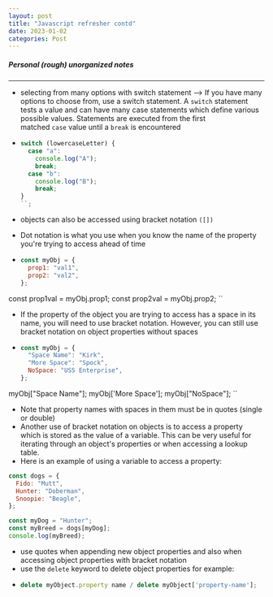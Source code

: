 ```yaml
---
layout: post
title: "Javascript refresher contd"
date: 2023-01-02
categories: Post
---
```


##### Personal (rough) unorganized notes

---

- selecting from many options with switch statement --> If you have many options to choose from, use a switch statement. A `switch` statement tests a value and can have many case statements which define various possible values. Statements are executed from the first matched `case` value until a `break` is encountered
- ```js
  switch (lowercaseLetter) {
    case "a":
      console.log("A");
      break;
    case "b":
      console.log("B");
      break;
  }
  ``;
  ```

- objects can also be accessed using bracket notation `([])`
- Dot notation is what you use when you know the name of the property you're trying to access ahead of time
- ```js
  const myObj = {
    prop1: "val1",
    prop2: "val2",
  };
  ```

const prop1val = myObj.prop1;
const prop2val = myObj.prop2;
``

- If the property of the object you are trying to access has a space in its name, you will need to use bracket notation. However, you can still use bracket notation on object properties without spaces
- ```js
  const myObj = {
    "Space Name": "Kirk",
    "More Space": "Spock",
    NoSpace: "USS Enterprise",
  };
  ```

myObj["Space Name"];
myObj['More Space'];
myObj["NoSpace"];
``

- Note that property names with spaces in them must be in quotes (single or double)
- Another use of bracket notation on objects is to access a property which is stored as the value of a variable. This can be very useful for iterating through an object's properties or when accessing a lookup table.
- Here is an example of using a variable to access a property:

```js
const dogs = {
  Fido: "Mutt",
  Hunter: "Doberman",
  Snoopie: "Beagle",
};

const myDog = "Hunter";
const myBreed = dogs[myDog];
console.log(myBreed);
```

- use quotes when appending new object properties and also when accessing object properties with bracket notation
- use the `delete` keyword to delete object properties for example:
- ```js
  delete myObject.property name / delete myObject['property-name'];
  ```
